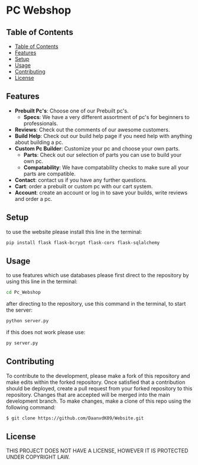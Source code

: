 # PC Webshop

## Table of Contents
- [Table of Contents](https://github.com/DaanvdK09/Pc_Webshop#table-of-contents)
- [Features](https://github.com/DaanvdK09/Pc_Webshop#Features)
- [Setup](https://github.com/DaanvdK09/Pc_Webshop#setup)
- [Usage](https://github.com/DaanvdK09/Pc_Webshop#usage)
- [Contributing](https://github.com/DaanvdK09/Pc_Webshop#contributing)
- [License](https://github.com/DaanvdK09/Pc_Webshop#license)

## Features
- **Prebuilt Pc's**: Choose one of our Prebuilt pc's.
  - **Specs**: We have a very different assortment of pc's for beginners to professionals.
- **Reviews**: Check out the comments of our awesome customers.
- **Build Help**: Check out our build help page if you need help with anything about building a pc.
- **Custom Pc Builder**: Customize your pc and choose your own parts.
  - **Parts**: Check out our selection of parts you can use to build your own pc.
  - **Compatability**: We have compatability checks to make sure all your parts are compatible.
- **Contact**: contact us if you have any further questions.
- **Cart**: order a prebuilt or custom pc with our cart system.
- **Account**: create an account or log in to save your builds, write reviews and order a pc.

## Setup
to use the website please install this line in the terminal:
```sh
pip install flask flask-bcrypt flask-cors flask-sqlalchemy
```

## Usage
to use features which use databases please first direct to the repository by using this line in the terminal:
```sh
cd Pc_Webshop
```
after directing to the repository, use this command in the terminal, to start the server:
```sh
python server.py
```
if this does not work please use:
```sh
py server.py
```


## Contributing
To contribute to the development, please make a fork of this repository and make edits within the forked repository. Once satisfied that a contribution should be deployed, create a pull request from your forked repository to this repository. Changes that are accepted will be merged into the main development branch. To make changes, make a clone of this repo using the following command:
```sh
$ git clone https://github.com/DaanvdK09/Website.git
```

## License
THIS PROJECT DOES NOT HAVE A LICENSE, HOWEVER IT IS PROTECTED UNDER COPYRIGHT LAW.
